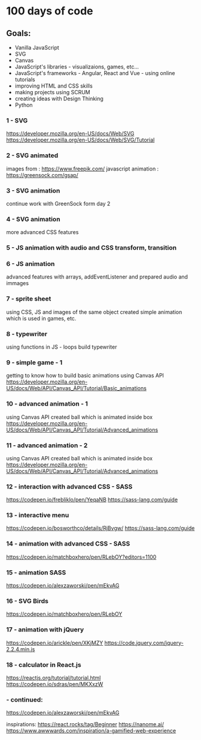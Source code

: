 # 100 days of code

## Goals:
* Vanilla JavaScript
* SVG
* Canvas
* JavaScript's libraries - visualizaions, games, etc...
* JavaScript's frameworks - Angular, React and Vue - using online tutorials
* improving HTML and CSS skills
* making projects using SCRUM
* creating ideas with Design Thinking
* Python

### 1 - SVG
https://developer.mozilla.org/en-US/docs/Web/SVG
https://developer.mozilla.org/en-US/docs/Web/SVG/Tutorial

### 2 - SVG animated
images from : https://www.freepik.com/
javascript animation : https://greensock.com/gsap/

### 3 - SVG animation
continue work with GreenSock form day 2

### 4 - SVG animation
more advanced CSS features 

### 5 - JS animation with audio and CSS transform, transition

### 6 - JS animation
advanced features with arrays, addEventListener and prepared audio and immages 

### 7 - sprite sheet
using CSS, JS and images of the same object created simple animation which is used in games, etc.

### 8 - typewriter
using functions in JS - loops build typewriter

### 9 - simple game - 1
getting to know how to build basic animations using Canvas API
https://developer.mozilla.org/en-US/docs/Web/API/Canvas_API/Tutorial/Basic_animations

### 10 - advanced animation - 1
using Canvas API created ball which is animated inside box
https://developer.mozilla.org/en-US/docs/Web/API/Canvas_API/Tutorial/Advanced_animations

### 11 - advanced animation - 2
using Canvas API created ball which is animated inside box
https://developer.mozilla.org/en-US/docs/Web/API/Canvas_API/Tutorial/Advanced_animations

### 12 - interaction with advanced CSS - SASS
https://codepen.io/frebliklo/pen/YeqaNB
https://sass-lang.com/guide

### 13 - interactive menu
https://codepen.io/bosworthco/details/RjBvgw/
https://sass-lang.com/guide

### 14 - animation with advanced CSS - SASS
https://codepen.io/matchboxhero/pen/RLebOY?editors=1100

### 15 - animation SASS 
https://codepen.io/alexzaworski/pen/mEkvAG

### 16 - SVG Birds
https://codepen.io/matchboxhero/pen/RLebOY

### 17 - animation with jQuery
https://codepen.io/arickle/pen/XKjMZY
https://code.jquery.com/jquery-2.2.4.min.js

### 18 - calculator in React.js
https://reactjs.org/tutorial/tutorial.html
https://codepen.io/sdras/pen/MKXxzW


###    - continued:
https://codepen.io/alexzaworski/pen/mEkvAG

inspirations:
https://react.rocks/tag/Beginner
https://nanome.ai/
https://www.awwwards.com/inspiration/a-gamified-web-experience

